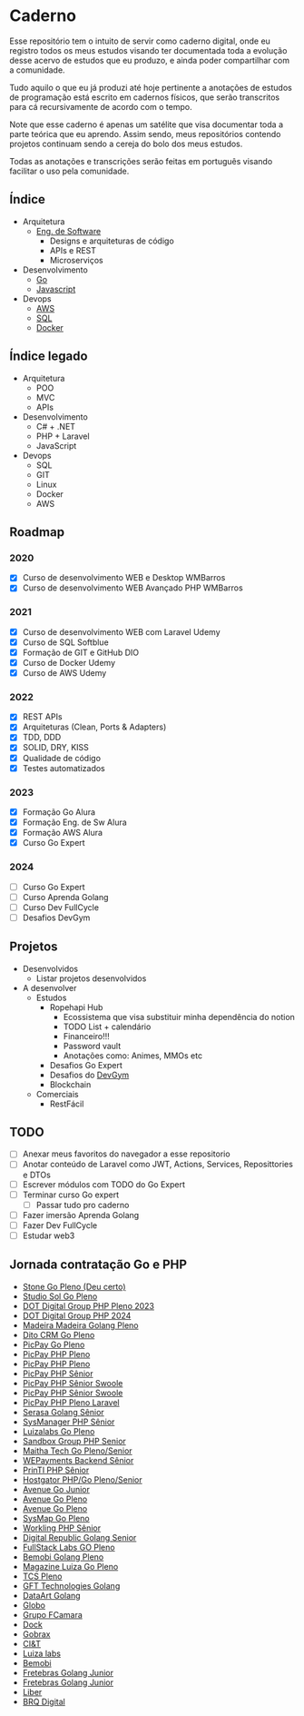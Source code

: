 # **Caderno**
Esse repositório tem o intuito de servir como caderno digital, onde eu registro todos os meus estudos visando ter documentada toda a evolução desse acervo de estudos que eu produzo, e ainda poder compartilhar com a comunidade.

Tudo aquilo o que eu já produzi até hoje pertinente a anotações de estudos de programação está escrito em cadernos físicos, que serão transcritos para cá recursivamente de acordo com o tempo.

Note que esse caderno é apenas um satélite que visa documentar toda a parte teórica que eu aprendo. Assim sendo, meus repositórios contendo projetos continuam sendo a cereja do bolo dos meus estudos.

Todas as anotações e transcrições serão feitas em português visando facilitar o uso pela comunidade.

## **Índice**
- Arquitetura
    - [Eng. de Software](https://github.com/ropehapi/caderno/tree/main/Arquitetura/Eng.%20de%20Software)
        - Designs e arquiteturas de código
        - APIs e REST
        - Microserviços
- Desenvolvimento
    - [Go](https://github.com/ropehapi/caderno/tree/main/Linguagens/Go)
    - [Javascript](https://github.com/ropehapi/caderno/tree/main/Linguagens/Javascript)
- Devops
    - [AWS](https://github.com/ropehapi/caderno/tree/main/Devops/AWS)
    - [SQL](https://github.com/ropehapi/caderno/tree/main/Devops/Database/SQL/)
    - [Docker](https://github.com/ropehapi/caderno/tree/main/Devops/Docker)

## **Índice legado**
- Arquitetura
    - POO
    - MVC
    - APIs
- Desenvolvimento
    - C# + .NET
    - PHP + Laravel
    - JavaScript
- Devops
    - SQL
    - GIT
    - Linux
    - Docker
    - AWS

## **Roadmap**
### **2020**
- [x] Curso de desenvolvimento WEB e Desktop WMBarros
- [x] Curso de desenvolvimento WEB Avançado PHP WMBarros
### **2021**
- [x] Curso de desenvolvimento WEB com Laravel Udemy
- [x] Curso de SQL  Softblue
- [x] Formação de GIT e GitHub DIO
- [x] Curso de Docker Udemy
- [x] Curso de AWS Udemy
### **2022**
- [x] REST APIs
- [x] Arquiteturas (Clean, Ports & Adapters)
- [x] TDD, DDD
- [x] SOLID, DRY, KISS
- [x] Qualidade de código
- [x] Testes automatizados
### **2023**
- [x] Formação Go Alura
- [x] Formação Eng. de Sw Alura 
- [x] Formação AWS Alura
- [x] Curso Go Expert
### **2024**
- [ ] Curso Go Expert
- [ ] Curso Aprenda Golang
- [ ] Curso Dev FullCycle
- [ ] Desafios DevGym

## **Projetos**
- Desenvolvidos
    - Listar projetos desenvolvidos
- A desenvolver
    - Estudos
        - Ropehapi Hub
            - Ecossistema que visa substituir minha dependência do notion
            - TODO List + calendário
            - Financeiro!!!
            - Password vault
            - Anotações como: Animes, MMOs etc
        - Desafios Go Expert
        - Desafios do [DevGym](https://app.devgym.com.br/challenges)
        - Blockchain
    - Comerciais
        - RestFácil

## **TODO**
- [ ] Anexar meus favoritos do navegador a esse repositorio
- [ ] Anotar conteúdo de Laravel como JWT, Actions, Services, Reposittories e DTOs
- [ ] Escrever módulos com TODO do Go Expert
- [ ] Terminar curso Go expert
    - [ ] Passar tudo pro caderno
- [ ] Fazer imersão Aprenda Golang
- [ ] Fazer Dev FullCycle
- [ ] Estudar web3

## **Jornada contratação Go e PHP**
- [Stone Go Pleno (Deu certo)]() 
- [Studio Sol Go Pleno](https://www.linkedin.com/jobs/view/3636382087/)
- [DOT Digital Group PHP Pleno 2023](https://www.linkedin.com/jobs/view/3745692345/)
- [DOT Digital Group PHP 2024](https://www.linkedin.com/jobs/view/3921151463/) 
- [Madeira Madeira Golang Pleno](https://www.linkedin.com/jobs/view/3923633340/)
- [Dito CRM Go Pleno](https://www.linkedin.com/jobs/view/3775807043/)
- [PicPay Go Pleno](https://www.linkedin.com/jobs/view/3704341215/)
- [PicPay PHP Pleno](https://www.linkedin.com/jobs/view/3751748232/)
- [PicPay PHP Pleno](https://www.linkedin.com/jobs/view/3777114176/)
- [PicPay PHP Sênior](https://www.linkedin.com/jobs/view/3669220450/)
- [PicPay PHP Sênior Swoole](https://picpay.com/oportunidades-de-emprego-e-carreiras/central-de-vagas/4360671005)
- [PicPay PHP Sênior Swoole](https://picpay.com/oportunidades-de-emprego-e-carreiras/central-de-vagas/4359390005)
- [PicPay PHP Pleno Laravel](https://picpay.com/oportunidades-de-emprego-e-carreiras/central-de-vagas/4361681005)
- [Serasa Golang Sênior](https://www.linkedin.com/jobs/view/3824130048/)
- [SysManager PHP Sênior](https://www.linkedin.com/jobs/view/3836229081/)
- [Luizalabs Go Pleno](https://www.linkedin.com/jobs/view/3817682514/)
- [Sandbox Group PHP Senior](https://www.linkedin.com/jobs/view/3817017858/)
- [Maitha Tech Go Pleno/Senior](https://www.linkedin.com/jobs/view/3823858294/)
- [WEPayments Backend Sênior](https://www.linkedin.com/jobs/view/3832489948/)
- [PrinTI PHP Sênior](https://www.linkedin.com/jobs/view/3836434456/)
- [Hostgator PHP/Go Pleno/Senior](https://www.linkedin.com/jobs/view/3768272559/)
- [Avenue Go Junior](https://www.linkedin.com/jobs/view/3737701589/)
- [Avenue Go Pleno](https://www.linkedin.com/jobs/view/3736976949/)
- [Avenue Go Pleno](https://www.linkedin.com/jobs/view/3837888470/)
- [SysMap Go Pleno](https://www.linkedin.com/jobs/view/3839378081/)
- [Workling PHP Sênior](https://www.linkedin.com/jobs/view/3831803396/)
- [Digital Republic Golang Senior](https://www.linkedin.com/jobs/view/3777311148/)
- [FullStack Labs GO Pleno](https://www.linkedin.com/jobs/view/3755911004/)
- [Bemobi Golang Pleno](https://www.linkedin.com/jobs/view/3843565681/)
- [Magazine Luiza Go Pleno](https://www.linkedin.com/jobs/view/3909168756/)
- [TCS Pleno](https://www.linkedin.com/jobs/view/3886959086/)
- [GFT Technologies Golang](https://www.linkedin.com/jobs/view/3909198224/)
- [DataArt Golang](https://www.linkedin.com/jobs/view/3916827297/)
- [Globo](https://www.linkedin.com/jobs/view/3321432738/)
- [Grupo FCamara](https://www.linkedin.com/jobs/view/3689161767/)
- [Dock](https://www.linkedin.com/jobs/view/3684702841/)
- [Gobrax](https://www.linkedin.com/jobs/view/3678512029/)
- [CI&T](https://www.linkedin.com/jobs/view/3689931751/)
- [Luiza labs](https://www.linkedin.com/jobs/view/3698326787/)
- [Bemobi](https://www.linkedin.com/jobs/view/3711875924/)
- [Fretebras Golang Junior](https://www.linkedin.com/jobs/view/3765350726/)
- [Fretebras Golang Junior](https://www.linkedin.com/jobs/view/3809910888/)
- [Liber](https://www.linkedin.com/jobs/view/3736499903/)
- [BRQ Digital](https://www.linkedin.com/jobs/view/3763531091/)
